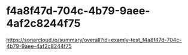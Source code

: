 # f4a8f47d-704c-4b79-9aee-4af2c8244f75
https://sonarcloud.io/summary/overall?id=examly-test_f4a8f47d-704c-4b79-9aee-4af2c8244f75
